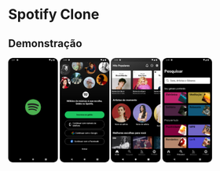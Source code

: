 
#  Spotify Clone

## Demonstração

<p>
<img src="screenshot/Screenshot_Splash.png" width="20%">
<img src="screenshot/Screenshot_Login.png" width="20%">
<img src="screenshot/Screenshot_Home.png" width="20%">
<img src="screenshot/Screenshot_Search.png" width="20%">
</p>
